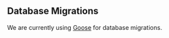 ## Database Migrations

We are currently using [Goose](https://bitbucket.org/liamstask/goose/) for database migrations.
